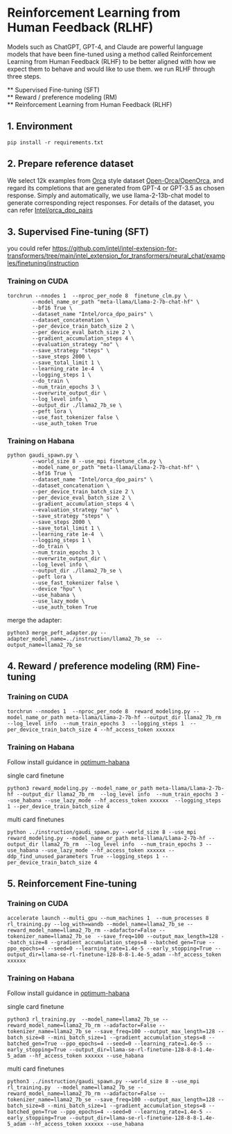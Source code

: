 Reinforcement Learning from Human Feedback (RLHF)
============

Models such as ChatGPT, GPT-4, and Claude are powerful language models that have been fine-tuned using a method called Reinforcement Learning from Human Feedback (RLHF) to be better aligned with how we expect them to behave and would like to use them. we run RLHF through three steps.

** Supervised Fine-tuning (SFT)  
** Reward / preference modeling (RM)  
** Reinforcement Learning from Human Feedback (RLHF)  

## 1. Environment

```shell
pip install -r requirements.txt
```

## 2. Prepare reference dataset

We select 12k examples from [Orca](https://arxiv.org/abs/2306.02707) style dataset [Open-Orca/OpenOrca](https://huggingface.co/datasets/Open-Orca/OpenOrca), and regard its completions that are generated from GPT-4 or GPT-3.5 as chosen response. Simply and automatically, we use llama-2-13b-chat model to generate corresponding reject responses. For details of the dataset, you can refer [Intel/orca_dpo_pairs](https://huggingface.co/datasets/Intel/orca_dpo_pairs)

## 3. Supervised Fine-tuning (SFT)

you could refer https://github.com/intel/intel-extension-for-transformers/tree/main/intel_extension_for_transformers/neural_chat/examples/finetuning/instruction

### Training on CUDA

```
torchrun --nnodes 1  --nproc_per_node 8  finetune_clm.py \
        --model_name_or_path "meta-llama/Llama-2-7b-chat-hf" \
        --bf16 True \
        --dataset_name "Intel/orca_dpo_pairs" \
        --dataset_concatenation \
        --per_device_train_batch_size 2 \
        --per_device_eval_batch_size 2 \
        --gradient_accumulation_steps 4 \
        --evaluation_strategy "no" \
        --save_strategy "steps" \
        --save_steps 2000 \
        --save_total_limit 1 \
        --learning_rate 1e-4  \
        --logging_steps 1 \
        --do_train \
        --num_train_epochs 3 \
        --overwrite_output_dir \
        --log_level info \
        --output_dir ./llama2_7b_se \
        --peft lora \
        --use_fast_tokenizer false \
        --use_auth_token True
```

### Training on Habana

```
python gaudi_spawn.py \
        --world_size 8 --use_mpi finetune_clm.py \
        --model_name_or_path "meta-llama/Llama-2-7b-chat-hf" \
        --bf16 True \
        --dataset_name "Intel/orca_dpo_pairs" \
        --dataset_concatenation \
        --per_device_train_batch_size 2 \
        --per_device_eval_batch_size 2 \
        --gradient_accumulation_steps 4 \
        --evaluation_strategy "no" \
        --save_strategy "steps" \
        --save_steps 2000 \
        --save_total_limit 1 \
        --learning_rate 1e-4  \
        --logging_steps 1 \
        --do_train \
        --num_train_epochs 3 \
        --overwrite_output_dir \
        --log_level info \
        --output_dir ./llama2_7b_se \
        --peft lora \
        --use_fast_tokenizer false \
        --device "hpu" \
        --use_habana \
        --use_lazy_mode \
        --use_auth_token True
```

merge the adapter:

```
python3 merge_peft_adapter.py --adapter_model_name=../instruction/llama2_7b_se  --output_name=llama2_7b_se
```

## 4. Reward / preference modeling (RM) Fine-tuning

### Training on CUDA

```
torchrun --nnodes 1  --nproc_per_node 8  reward_modeling.py --model_name_or_path meta-llama/Llama-2-7b-hf --output_dir llama2_7b_rm --log_level info  --num_train_epochs 3  --logging_steps 1  --per_device_train_batch_size 4 --hf_access_token xxxxxx
```

### Training on Habana

Follow install guidance in [optimum-habana](https://github.com/huggingface/optimum-habana)

single card finetune
```
python3 reward_modeling.py --model_name_or_path meta-llama/Llama-2-7b-hf --output_dir llama2_7b_rm  --log_level info  --num_train_epochs 3 --use_habana --use_lazy_mode --hf_access_token xxxxxx  --logging_steps 1 --per_device_train_batch_size 4
```

multi card finetunes
```
python ../instruction/gaudi_spawn.py --world_size 8 --use_mpi reward_modeling.py --model_name_or_path meta-llama/Llama-2-7b-hf --output_dir llama2_7b_rm  --log_level info  --num_train_epochs 3 --use_habana --use_lazy_mode --hf_access_token xxxxxx --ddp_find_unused_parameters True --logging_steps 1 --per_device_train_batch_size 4
```

## 5. Reinforcement Fine-tuning

### Training on CUDA
```
accelerate launch --multi_gpu --num_machines 1  --num_processes 8 rl_training.py --log_with=wandb --model_name=llama2_7b_se --reward_model_name=llama2_7b_rm --adafactor=False --tokenizer_name=llama2_7b_se  --save_freq=100 --output_max_length=128 --batch_size=8 --gradient_accumulation_steps=8 --batched_gen=True --ppo_epochs=4 --seed=0 --learning_rate=1.4e-5 --early_stopping=True --output_dir=llama-se-rl-finetune-128-8-8-1.4e-5_adam --hf_access_token xxxxxx
```

### Training on Habana

Follow install guidance in [optimum-habana](https://github.com/huggingface/optimum-habana)

single card finetune

```
python3 rl_training.py  --model_name=llama2_7b_se --reward_model_name=llama2_7b_rm --adafactor=False --tokenizer_name=llama2_7b_se --save_freq=100 --output_max_length=128 --batch_size=8 --mini_batch_size=1 --gradient_accumulation_steps=8 --batched_gen=True --ppo_epochs=4 --seed=0 --learning_rate=1.4e-5 --early_stopping=True --output_dir=llama-se-rl-finetune-128-8-8-1.4e-5_adam --hf_access_token xxxxxx --use_habana
```

multi card finetunes
```
python3 ../instruction/gaudi_spawn.py --world_size 8 --use_mpi rl_training.py  --model_name=llama2_7b_se --reward_model_name=llama2_7b_rm --adafactor=False --tokenizer_name=llama2_7b_se --save_freq=100 --output_max_length=128 --batch_size=8 --mini_batch_size=1 --gradient_accumulation_steps=8 --batched_gen=True --ppo_epochs=4 --seed=0 --learning_rate=1.4e-5 --early_stopping=True --output_dir=llama-se-rl-finetune-128-8-8-1.4e-5_adam --hf_access_token xxxxxx --use_habana
```
